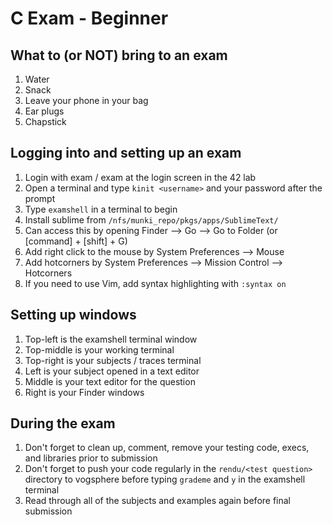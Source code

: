 # C Exam - Beginner

## What to (or NOT) bring to an exam
1. Water
2. Snack
3. Leave your phone in your bag
4. Ear plugs
5. Chapstick

## Logging into and setting up an exam
1. Login with exam / exam at the login screen in the 42 lab
2. Open a terminal and type ```kinit <username>``` and your password after the prompt
3. Type ```examshell``` in a terminal to begin
4. Install sublime from ```/nfs/munki_repo/pkgs/apps/SublimeText/```
  1. Can access this by opening Finder --> Go --> Go to Folder (or [command] + [shift] + G)
5. Add right click to the mouse by System Preferences --> Mouse
6. Add hotcorners by System Preferences --> Mission Control --> Hotcorners 
7. If you need to use Vim, add syntax highlighting with ```:syntax on```

## Setting up windows
1. Top-left is the examshell terminal window
2. Top-middle is your working terminal
3. Top-right is your subjects / traces terminal
4. Left is your subject opened in a text editor
5. Middle is your text editor for the question
6. Right is your Finder windows

## During the exam
1. Don't forget to clean up, comment, remove your testing code, execs, and libraries prior to submission
2. Don't forget to push your code regularly in the ```rendu/<test question>``` directory to vogsphere before typing ```grademe``` and ```y``` in the examshell terminal
3. Read through all of the subjects and examples again before final submission
